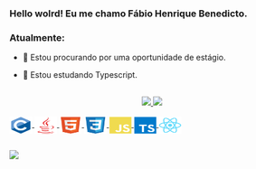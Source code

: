 ### Hello wolrd! Eu me chamo Fábio Henrique Benedicto.

### Atualmente:
- 🔭 Estou procurando por uma oportunidade de estágio.
- 🌱 Estou estudando Typescript.

  ##

<div align="center">
  <a href="https://github.com/FabioBenedicto">
  <img height="180em" src="https://github-readme-stats.vercel.app/api?username=FabioBenedicto&show_icons=true&theme=transparent&include_all_commits=true&count_private=true"/>
  <img height="180em" src="https://github-readme-stats.vercel.app/api/top-langs/?username=FabioBenedicto&layout=compact&langs_count=7&theme=transparent"/>
</div>
  <div style="display: inline_block"><br>
    <img align="center" alt="C" height="30" width="40" src="https://raw.githubusercontent.com/devicons/devicon/master/icons/c/c-original.svg">
    <img align="center" alt="JAVA" height="30" width="40" src="https://raw.githubusercontent.com/devicons/devicon/master/icons/java/java-plain.svg">
  <img align="center" alt="HTML" height="30" width="40" src="https://raw.githubusercontent.com/devicons/devicon/master/icons/html5/html5-original.svg">
   <img align="center" alt="CSS" height="30" width="40" src="https://raw.githubusercontent.com/devicons/devicon/master/icons/css3/css3-original.svg">
  <img align="center" alt="JS" height="30" width="40" src="https://raw.githubusercontent.com/devicons/devicon/master/icons/javascript/javascript-plain.svg">
    <img align="center" alt="TS" height="30" width="40" src="https://raw.githubusercontent.com/devicons/devicon/master/icons/typescript/typescript-plain.svg">
  <img align="center" alt="REACT" height="30" width="40" src="https://raw.githubusercontent.com/devicons/devicon/master/icons/react/react-original.svg">
</div>
  
  ##
 
<div> 
 <a href="https://www.linkedin.com/in/f%C3%A1bio-henrique-benedicto-03295a22a/" target="_blank"><img src="https://img.shields.io/badge/-LinkedIn-%230077B5?style=for-the-badge&logo=linkedin&logoColor=white" target="_blank"></a> 
</div>

